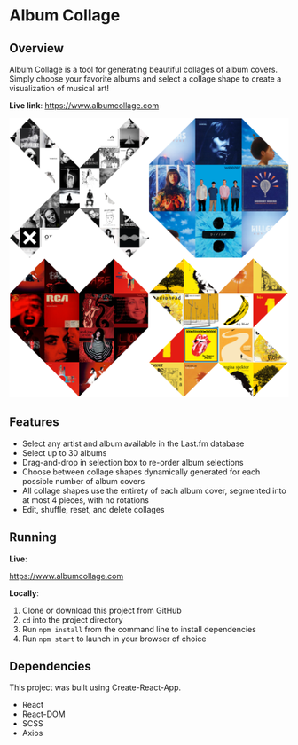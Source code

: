 
# Album Collage

## Overview
Album Collage is a tool for generating beautiful collages of album covers. Simply choose your favorite albums and select a collage shape to create a visualization of musical art!

**Live link**: https://www.albumcollage.com

![Example collages](album_collage_examples.png)

## Features
* Select any artist and album available in the Last.fm database
* Select up to 30 albums
* Drag-and-drop in selection box to re-order album selections
* Choose between collage shapes dynamically generated for each possible number of album covers
* All collage shapes use the entirety of each album cover, segmented into at most 4 pieces, with no rotations
* Edit, shuffle, reset, and delete collages

## Running

**Live**:

https://www.albumcollage.com

**Locally**:
1. Clone or download this project from GitHub
2. ```cd``` into the project directory
3. Run ```npm install``` from the command line to install dependencies
4. Run ```npm start``` to launch in your browser of choice

## Dependencies

This project was built using Create-React-App.

* React
* React-DOM
* SCSS
* Axios
